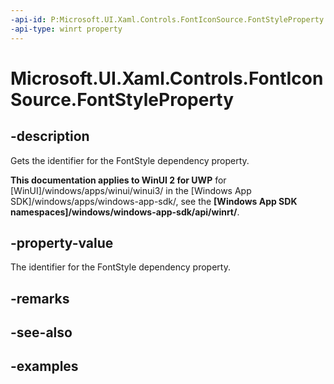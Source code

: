 ```yaml
---
-api-id: P:Microsoft.UI.Xaml.Controls.FontIconSource.FontStyleProperty
-api-type: winrt property
---
```

<!-- Property syntax.
public DependencyProperty FontStyleProperty { get; }
-->

# Microsoft.UI.Xaml.Controls.FontIconSource.FontStyleProperty


## -description

Gets the identifier for the FontStyle dependency property.


**This documentation applies to WinUI 2 for UWP** for [WinUI]/windows/apps/winui/winui3/ in the [Windows App SDK]/windows/apps/windows-app-sdk/, see the **[Windows App SDK namespaces]/windows/windows-app-sdk/api/winrt/**.

## -property-value

The identifier for the FontStyle dependency property.


## -remarks


## -see-also


## -examples


